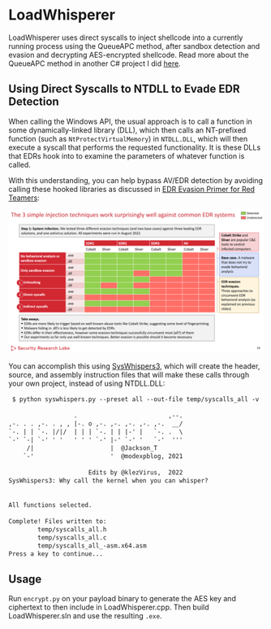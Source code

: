 # LoadWhisperer
LoadWhisperer uses direct syscalls to inject shellcode into a currently running process using the QueueAPC method, after sandbox detection and evasion and decrypting AES-encrypted shellcode. Read more about the QueueAPC method in another C# project I did [here](https://github.com/lemmyz4n3771/QueueUserAPC-ProcInjection).

## Using Direct Syscalls to NTDLL to Evade EDR Detection
When calling the Windows API, the usual approach is to call a function in some dynamically-linked library (DLL), which then calls an NT-prefixed function (such as `NtProtectVirtualMemory`) in `NTDLL.DLL`, which will then execute a syscall that performs the requested functionality. It is these DLLs that EDRs hook into to examine the parameters of whatever function is called. 

With this understanding, you can help bypass AV/EDR detection by avoiding calling these hooked libraries as discussed in [EDR Evasion Primer for Red Teamers](https://conference.hitb.org/hitbsecconf2022sin/materials/D1T1%20-%20EDR%20Evasion%20Primer%20for%20Red%20Teamers%20-%20Karsten%20Nohl%20&%20Jorge%20Gimenez.pdf):

![injection_technique](injection_techniques.png)

You can accomplish this using [SysWhispers3](https://github.com/klezVirus/SysWhispers3), which will create the header, source, and assembly instruction files that will make these calls through your own project, instead of using NTDLL.DLL:

```
 $ python syswhispers.py --preset all --out-file temp/syscalls_all -v
                                                       
                  .                         ,--.       
,-. . . ,-. . , , |-. o ,-. ,-. ,-. ,-. ,-.  __/       
`-. | | `-. |/|/  | | | `-. | | |-' |   `-. .  \      
`-' `-| `-' ' '   ' ' ' `-' |-' `-' '   `-'  '''       
     /|                     |  @Jackson_T              
    `-'                     '  @modexpblog, 2021       

                      Edits by @klezVirus,  2022       
SysWhispers3: Why call the kernel when you can whisper?


All functions selected.

Complete! Files written to:
        temp/syscalls_all.h
        temp/syscalls_all.c
        temp/syscalls_all_-asm.x64.asm
Press a key to continue...
```

## Usage
Run `encrypt.py` on your payload binary to generate the AES key and ciphertext to then include in LoadWhisperer.cpp. Then build LoadWhisperer.sln and use the resulting `.exe`.